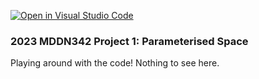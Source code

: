 [![Open in Visual Studio Code](https://classroom.github.com/assets/open-in-vscode-c66648af7eb3fe8bc4f294546bfd86ef473780cde1dea487d3c4ff354943c9ae.svg)](https://classroom.github.com/online_ide?assignment_repo_id=10300689&assignment_repo_type=AssignmentRepo)
### 2023 MDDN342 Project 1: Parameterised Space
Playing around with the code! Nothing to see here.
